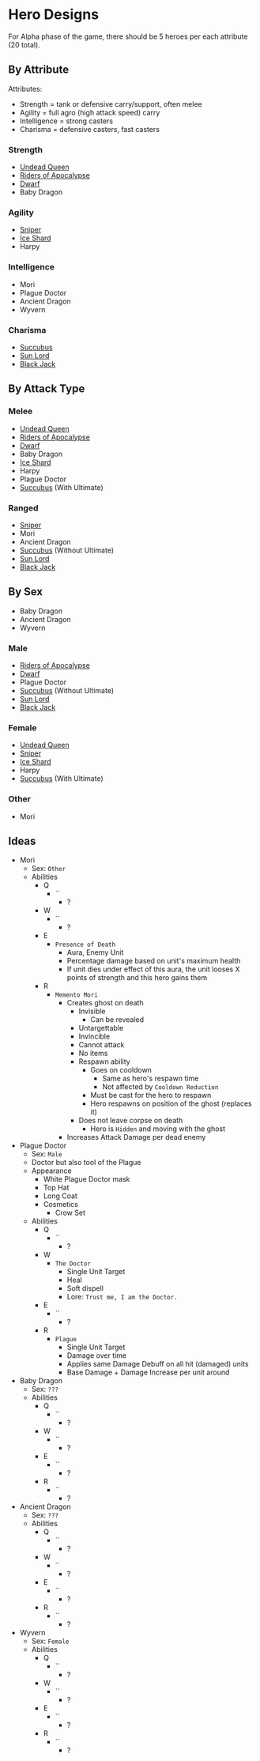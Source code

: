 # Hero Designs

For Alpha phase of the game, there should be 5 heroes per each attribute (20 total).

## By Attribute

Attributes:
- Strength = tank or defensive carry/support, often melee
- Agility = full agro (high attack speed) carry
- Intelligence = strong casters
- Charisma = defensive casters, fast casters

### Strength
- [Undead Queen](Undead_Queen.md)
- [Riders of Apocalypse](Riders_of_Apocalypse.md)
- [Dwarf](Dwarf.md)
- Baby Dragon

### Agility
- [Sniper](Sniper.md)
- [Ice Shard](Ice_Shard.md)
- Harpy

### Intelligence
- Mori
- Plague Doctor
- Ancient Dragon
- Wyvern

### Charisma
- [Succubus](Succubus.md)
- [Sun Lord](Sun_Lord.md)
- [Black Jack](Black_Jack.md)

## By Attack Type

### Melee
- [Undead Queen](Undead_Queen.md)
- [Riders of Apocalypse](Riders_of_Apocalypse.md)
- [Dwarf](Dwarf.md)
- Baby Dragon
- [Ice Shard](Ice_Shard.md)
- Harpy
- Plague Doctor
- [Succubus](Succubus.md) (With Ultimate)

### Ranged
- [Sniper](Sniper.md)
- Mori
- Ancient Dragon
- [Succubus](Succubus.md) (Without Ultimate)
- [Sun Lord](Sun_Lord.md)
- [Black Jack](Black_Jack.md)

## By Sex

- Baby Dragon
- Ancient Dragon
- Wyvern

### Male
- [Riders of Apocalypse](Riders_of_Apocalypse.md)
- [Dwarf](Dwarf.md)
- Plague Doctor
- [Succubus](Succubus.md) (Without Ultimate)
- [Sun Lord](Sun_Lord.md)
- [Black Jack](Black_Jack.md)

### Female
- [Undead Queen](Undead_Queen.md)
- [Sniper](Sniper.md)
- [Ice Shard](Ice_Shard.md)
- Harpy
- [Succubus](Succubus.md) (With Ultimate)

### Other
- Mori

## Ideas

- Mori
  - Sex: `Other`
  - Abilities
    - Q
      - ``
        - ?
    - W
      - ``
        - ?
    - E
      - `Presence of Death`
        - Aura, Enemy Unit
        - Percentage damage based on unit's maximum health
        - If unit dies under effect of this aura, the unit looses X points of strength and this hero gains them
    - R
      - `Memento Mori`
        - Creates ghost on death
          - Invisible
            - Can be revealed
          - Untargettable
          - Invincible
          - Cannot attack
          - No items
          - Respawn ability
            - Goes on cooldown
              - Same as hero's respawn time
              - Not affected by `Cooldown Reduction`
            - Must be cast for the hero to respawn
            - Hero respawns on position of the ghost (replaces it)
          - Does not leave corpse on death
            - Hero is `Hidden` and moving with the ghost
        - Increases Attack Damage per dead enemy
- Plague Doctor
  - Sex: `Male`
  - Doctor but also tool of the Plague
  - Appearance
    - White Plague Doctor mask
    - Top Hat
    - Long Coat
    - Cosmetics
      - Crow Set
  - Abilities
    - Q
      - ``
        - ?
    - W
      - `The Doctor`
        - Single Unit Target
        - Heal
        - Soft dispell
        - Lore: `Trust me, I am the Doctor.`
    - E
      - ``
        - ?
    - R
      - `Plague`
        - Single Unit Target
        - Damage over time
        - Applies same Damage Debuff on all hit (damaged) units
        - Base Damage + Damage Increase per unit around
- Baby Dragon
  - Sex: `???`
  - Abilities
    - Q
      - ``
        - ?
    - W
      - ``
        - ?
    - E
      - ``
        - ?
    - R
      - ``
        - ?
- Ancient Dragon
  - Sex: `???`
  - Abilities
    - Q
      - ``
        - ?
    - W
      - ``
        - ?
    - E
      - ``
        - ?
    - R
      - ``
        - ?
- Wyvern
  - Sex: `Female`
  - Abilities
    - Q
      - ``
        - ?
    - W
      - ``
        - ?
    - E
      - ``
        - ?
    - R
      - ``
        - ?
